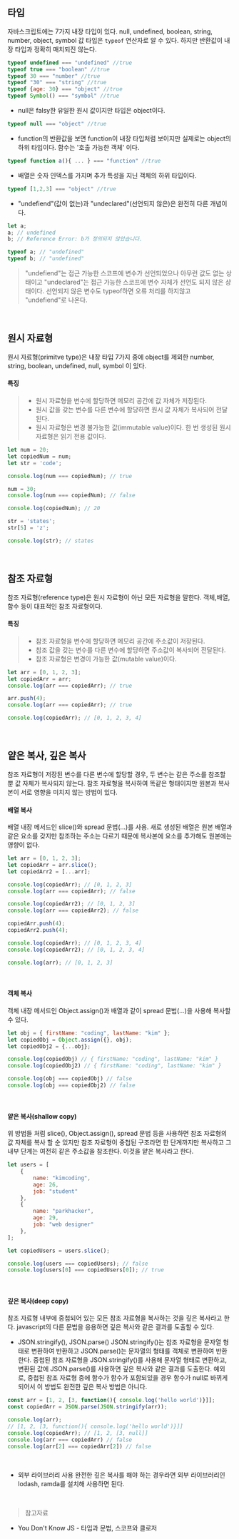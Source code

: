 ## 타입
자바스크립트에는 7가지 내장 타입이 있다.
null, undefined, boolean, string, number, object, symbol
값 타입은 `typeof` 연산자로 알 수 있다. 
하지만 반환값이 내장 타입과 정확히 매치되진 않는다.
```javascript
typeof undefined === "undefined" //true
typeof true === "boolean" //true
typeof 30 === "number" //true
typeof "30" === "string" //true
typeof {age: 30} === "object" //true
typeof Symbol() === "symbol" //true
```
 * null은 falsy한 유일한 원시 값이지만 타입은 object이다.
```javascript
typeof null === "object" //true
```
* function의 반환값을 보면 function이 내장 타입처럼 보이지만 실제로는 object의 하위 타입이다. 함수는 '호출 가능한 객체' 이다.
```javascript
typeof function a(){ ... } === "function" //true
```
* 배열은 숫자 인덱스를 가지며 추가 특성을 지닌 객체의 하위 타입이다.
```javascript
typeof [1,2,3] === "object" //true
```
* "undefiend"(값이 없는)과 "undeclared"(선언되지 않은)은 완전히 다른 개념이다. 
```javascript
let a;
a; // undefined
b; // Reference Error: b가 정의되지 않았습니다.

typeof a; // "undefined"
typeof b; // "undefined"
```
>"undefiend"는 접근 가능한 스코프에 변수가 선언되었으나 아무런 값도 없는 상태이고 "undeclared"는 접근 가능한 스코프에 변수 자체가 선언도 되지 않은 상태이다. 선언되지 않은 변수도 typeof하면 오류 처리를 하지않고 "undefiend"로 나온다.



<br>

## 원시 자료형
원시 자료형(primitve type)은 내장 타입 7가지 중에 object를 제외한 number, string, boolean, undefined, null, symbol 이 있다.
#### 특징
>* 원시 자료형을 변수에 할당하면 메모리 공간에 값 자체가 저장된다.
>* 원시 값을 갖는 변수를 다른 변수에 할당하면 원시 값 자체가 복사되어 전달된다.
>* 원시 자료형은 변경 불가능한 값(immutable value)이다. 한 번 생성된 원시 자료형은 읽기 전용 값이다.

```javascript
let num = 20;
let copiedNum = num;
let str = 'code';

console.log(num === copiedNum); // true

num = 30;
console.log(num === copiedNum); // false

console.log(copiedNum); // 20

str = 'states';
str[5] = 'z';

console.log(str); // states
```

<br>

## 참조 자료형
참조 자료형(reference type)은 원시 자료형이 아닌 모든 자료형을 말한다. 객체,배열,함수 등이 대표적인 참조 자료형이다.

#### 특징
>* 참조 자료형을 변수에 할당하면 메모리 공간에 주소값이 저장된다.
>* 참조 값을 갖는 변수를 다른 변수에 할당하면 주소값이 복사되어 전달된다.
>* 참조 자료형은 변경이 가능한 값(mutable value)이다.

```javascript
let arr = [0, 1, 2, 3];
let copiedArr = arr;
console.log(arr === copiedArr); // true

arr.push(4);
console.log(arr === copiedArr); // true

console.log(copiedArr); // [0, 1, 2, 3, 4]
```

<br>

## 얕은 복사, 깊은 복사
참조 자료형이 저장된 변수를 다른 변수에 할당할 경우, 두 변수는 같은 주소를 참조할 뿐 값 자체가 복사되지 않는다. 참조 자료형을 복사하여 똑같은 형태이지만 원본과 복사본이 서로 영향을 미치지 않는 방법이 있다.
#### 배열 복사
배열 내장 메서드인 slice()와 spread 문법(...)를 사용. 새로 생성된 배열은 원본 배열과 같은 요소를 갖지만 참조하는 주소는 다르기 때문에 복사본에 요소를 추가해도 원본에는 영향이 없다.
```javascript
let arr = [0, 1, 2, 3];
let copiedArr = arr.slice();
let copiedArr2 = [...arr];

console.log(copiedArr); // [0, 1, 2, 3]
console.log(arr === copiedArr); // false

console.log(copiedArr2); // [0, 1, 2, 3]
console.log(arr === copiedArr2); // false

copiedArr.push(4);
copiedArr2.push(4);

console.log(copiedArr); // [0, 1, 2, 3, 4]
console.log(copiedArr2); // [0, 1, 2, 3, 4]

console.log(arr); // [0, 1, 2, 3]
```

<br>

#### 객체 복사
객체 내장 메서드인 Object.assign()과 배열과 같이 spread 문법(...)을 사용해 복사할 수 있다.
```javascript
let obj = { firstName: "coding", lastName: "kim" };
let copiedObj = Object.assign({}, obj);
let copiedObj2 = {...obj};

console.log(copiedObj) // { firstName: "coding", lastName: "kim" }
console.log(copiedObj2) // { firstName: "coding", lastName: "kim" }

console.log(obj === copiedObj) // false
console.log(obj === copiedObj2) // false
```

<br>

#### 얕은 복사(shallow copy)
위 방법들  처럼 slice(), Object.assign(), spread 문법 등을 사용하면 참조 자료형의 값 자체를 복사 할 순 있지만 참조 자료형이 중첩된 구조라면 한 단계까지만 복사하고 그 내부 단계는 여전히 같은 주소값을 참조한다. 이것을 얕은 복사라고 한다.
```javascript
let users = [
	{
		name: "kimcoding",
		age: 26,
		job: "student"
	},
	{
		name: "parkhacker",
		age: 29,
		job: "web designer"
	},
];

let copiedUsers = users.slice();

console.log(users === copiedUsers); // false
console.log(users[0] === copiedUsers[0]); // true
```

<br>

#### 깊은 복사(deep copy)
참조 자료형 내부에 중첩되어 있는 모든 참조 자료형을 복사하는 것을 깊은 복사라고 한다. javascript의 다른 문법을 응용하면 깊은 복사와 같은 결과를 도출할 수 있다.

* JSON.stringify(), JSON.parse()
JSON.stringify()는 참조 자료형을 문자열 형태로 변환하여 반환하고 JSON.parse()는 문자열의 형태를 객체로 변환하여 반환한다.
중첩된 참조 자료형을 JSON.stringify()를 사용해 문자열 형태로 변환하고, 변환된 값에 JSON.parse()를 사용하면 깊은 복사와 같은 결과를 도출한다.
예외로, 중첩된 참조 자료형 중에 함수가 함수가 포함되있을 경우 함수가 null로 바뀌게 되어서 이 방법도 완전한 깊은 복사 방법은 아니다.
```javascript
const arr = [1, 2, [3, function(){ console.log('hello world')}]];
const copiedArr = JSON.parse(JSON.stringify(arr));

console.log(arr); 
// [1, 2, [3, function(){ console.log('hello world')}]]
console.log(copiedArr); // [1, 2, [3, null]]
console.log(arr === copiedArr) // false
console.log(arr[2] === copiedArr[2]) // false
```

<br>

* 외부 라이브러리 사용
완전한 깊은 복사를 해야 하는 경우라면 외부 라이브러리인 lodash, ramda를 설치해 사용하면 된다.

<br>

>참고자료 
* You Don't Know JS - 타입과 문법, 스코프와 클로저
